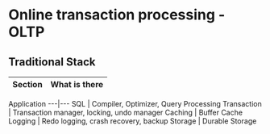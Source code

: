 # Online transaction processing - OLTP

## Traditional Stack
Section | What is there
---|---
Application
---|---
SQL | Compiler, Optimizer, Query Processing
Transaction | Transaction manager, locking, undo manager
Caching | Buffer Cache
Logging | Redo logging, crash recovery, backup
Storage | Durable Storage